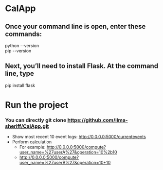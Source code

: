# CalApp

## Once your command line is open, enter these commands:
python --version <br/>
pip --version

## Next, you’ll need to install Flask. At the command line, type
pip install flask

# Run the project
### You can directly git clone https://github.com/ilma-sheriff/CalApp.git

* Show most recent 10 event logs: http://0.0.0.0:5000/currentevents
* Perform calculation
  * For example: http://0.0.0.0:5000/compute?user_name=%27userA%27&operation=10%2b10 
  * http://0.0.0.0:5000/compute?user_name=%27userB%27&operation=10*10
